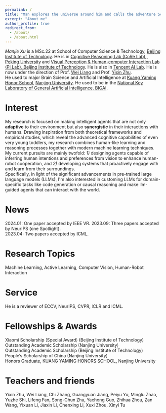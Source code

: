 ```yaml
---
permalink: /
title: "Man explores the universe around him and calls the adventure Science. --Edwin Hubble"
excerpt: "About me"
author_profile: true
redirect_from: 
  - /about/
  - /about.html
---
```

 *Manjie Xu* is a MSc.22 at School of Computer Science & Technology, [Beijing Institute of Technology](https://english.bit.edu.cn/). He is in [Cognitive Reasoning Lab (CoRe Lab) , Peking University](https://pku.ai/) and [Visual Perception & Human-computer Interaction Lab (PI Lab), Beijing Institute of Technology](https://liangwei-bit.github.io/web/people-liangwei.html). He is also in [Tencent AI Lab](https://ai.tencent.com/ailab/en/about/). He is now under the direction of Prof. [Wei Liang](https://liangwei-bit.github.io/web/) and Prof. [Yixin Zhu](https://yzhu.io/).  
He used to major Brain Science and Artificial Intelligence at [Kuang Yaming Honor School](https://dii.nju.edu.cn/), [Nanjing University](https://www.nju.edu.cn/). He used to be in the [National Key Laboratory of General Artificial Intelligence, BIGAI](https://bigai.ai/). 

# Interest
My research is focused on making intelligent agents that are not only **adaptive** to their environment but also **synergistic** in their interactions with humans. Drawing inspiration from both theoretical frameworks and empirical studies, which reveal the advanced cognitive capabilities of even very young toddlers, my research combines human-like learning and reasoning processes together with modern machine learning techniques. My current pursuits are mainly twofold: *1)* designing agents capable of inferring human intentions and preferences from vision to enhance human-robot cooperation, and *2)* developing systems that proactively engage with and learn from their surroundings.  
Specifically, in light of the significant advancements in pre-trained large language models (LLMs), I'm also interested in customing LLMs for domain-specific tasks like code generation or causal reasoning and make llm-guided agents that can interact with the world.

# News
2024.01: One paper accepted by IEEE VR.
2023.09: Three papers accepted by NeurIPS (one Spotlight).  
2023.04: Two papers accepted by ICML.

# Research Topics
Machine Learning, Active Learning, Computer Vision, Human-Robot Interaction

# Service
He is a reviewer of ECCV, NeurIPS, CVPR, ICLR and ICML.

# Fellowships & Awards
Xiaomi Scholarship (Special Award) (Beijing Institute of Technology)  
Outstanding Academic Scholarship (Nanjing University)  
Outstanding Academic Scholarship (Beijing Institute of Technology)  
People‘s Scholarship of China (Nanjing University)  
Honors Graduate, KUANG YAMING HONORS SCHOOL, Nanjing University  
# Teachers and friends
Yixin Zhu, Wei Liang, Chi Zhang, Guangyuan Jiang, Peiyu Yu, Minglu Zhao, Yuzhe Shi, Lifeng Fan, Song-Chun Zhu, Yachong Guo, Zhihua Zhou, Zan Wang, Yixuan Li, Jiaxin Li, Chenxing Li, Xuxi Zhou, Xinyi Tu
